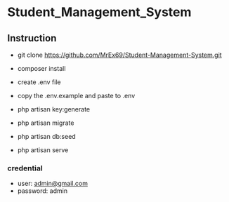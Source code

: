
<!-- Headings -->
# Student_Management_System
## Instruction

<!-- UL -->
* git clone https://github.com/MrEx69/Student-Management-System.git

* composer install
* create .env file
*  copy the .env.example and paste to .env
	
* php artisan key:generate
* php artisan migrate
* php artisan db:seed
* php artisan serve




### credential

* user: admin@gmail.com
* password: admin


